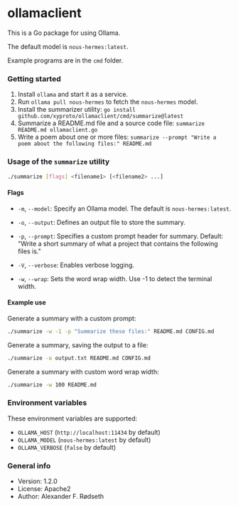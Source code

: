 # ollamaclient

This is a Go package for using Ollama.

The default model is `nous-hermes:latest`.

Example programs are in the `cmd` folder.

### Getting started

1. Install `ollama` and start it as a service.
2. Run `ollama pull nous-hermes` to fetch the `nous-hermes` model.
3. Install the summarizer utility: `go install github.com/xyproto/ollamaclient/cmd/summarize@latest`
4. Summarize a README.md file and a source code file: `summarize README.md ollamaclient.go`
5. Write a poem about one or more files: `summarize --prompt "Write a poem about the following files:" README.md`

### Usage of the `summarize` utility

```bash
./summarize [flags] <filename1> [<filename2> ...]
```

#### Flags

- `-m`, `--model`: Specify an Ollama model. The default is `nous-hermes:latest`.

- `-o`, `--output`: Defines an output file to store the summary.

- `-p`, `--prompt`: Specifies a custom prompt header for summary.
  Default: "Write a short summary of what a project that contains the following files is."

- `-V`, `--verbose`: Enables verbose logging.

- `-w`, `--wrap`: Sets the word wrap width. Use -1 to detect the terminal width.

#### Example use

Generate a summary with a custom prompt:

```bash
./summarize -w -1 -p "Summarize these files:" README.md CONFIG.md
```

Generate a summary, saving the output to a file:

```bash
./summarize -o output.txt README.md CONFIG.md
```

Generate a summary with custom word wrap width:

```bash
./summarize -w 100 README.md
```

### Environment variables

These environment variables are supported:

* `OLLAMA_HOST` (`http://localhost:11434` by default)
* `OLLAMA_MODEL` (`nous-hermes:latest` by default)
* `OLLAMA_VERBOSE` (`false` by default)

### General info

* Version: 1.2.0
* License: Apache2
* Author: Alexander F. Rødseth
